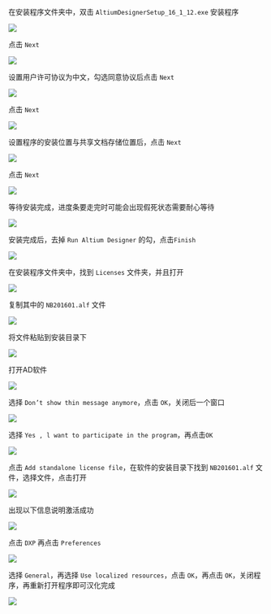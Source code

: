 在安装程序文件夹中，双击 `AltiumDesignerSetup_16_1_12.exe` 安装程序

![](assets/Pasted%20image%2020241203090754.png)

点击 `Next`

![](assets/Pasted%20image%2020241203090823.png)

设置用户许可协议为中文，勾选同意协议后点击 `Next`

![](assets/Pasted%20image%2020241203090942.png)

点击 `Next`

![](assets/Pasted%20image%2020241203091054.png)

设置程序的安装位置与共享文档存储位置后，点击 `Next`

![](assets/Pasted%20image%2020241203091246.png)

点击 `Next`

![](assets/Pasted%20image%2020241203091503.png)

等待安装完成，进度条要走完时可能会出现假死状态需要耐心等待

![](assets/Pasted%20image%2020241203091527.png)

安装完成后，去掉 `Run Altium Designer` 的勾，点击`Finish`

![](assets/Pasted%20image%2020241203091651.png)

在安装程序文件夹中，找到 `Licenses` 文件夹，并且打开

![](assets/Pasted%20image%2020241203091726.png)

复制其中的 `NB201601.alf` 文件

![](assets/Pasted%20image%2020241203091856.png)

将文件粘贴到安装目录下

![](assets/Pasted%20image%2020241203091941.png)

打开AD软件

![](assets/Pasted%20image%2020241203092040.png)

选择 `Don’t show thin message anymore`，点击 `OK`，关闭后一个窗口

![](assets/Pasted%20image%2020241203092120.png)

选择 `Yes , l want to participate in the program`，再点击`OK`

![](assets/Pasted%20image%2020241203092251.png)

点击 `Add standalone license file`，在软件的安装目录下找到 `NB201601.alf` 文件，选择文件，点击打开

![](assets/Pasted%20image%2020241203092425.png)

出现以下信息说明激活成功

![](assets/Pasted%20image%2020241203092500.png)

点击 `DXP` 再点击 `Preferences`

![](assets/Pasted%20image%2020241203092549.png)

选择 `General`，再选择 `Use localized resources`，点击 `OK`，再点击 `OK`，关闭程序，再重新打开程序即可汉化完成

![](assets/Pasted%20image%2020241203092740.png)